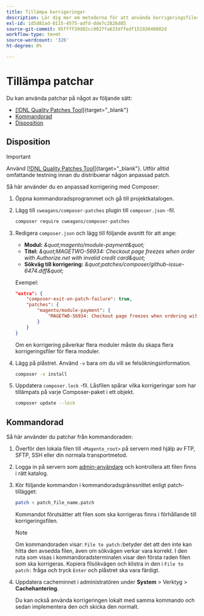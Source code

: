 ```yaml
---
title: Tillämpa korrigeringar
description: Lär dig mer om metoderna för att använda korrigeringsfiler i ett Adobe Commerce- eller Magento Open Source-projekt.
exl-id: 1d5d81ad-0115-4575-adfd-dde7c2826d85
source-git-commit: 95ffff39d82cc9027fa633dffedf15193040802d
workflow-type: tm+mt
source-wordcount: '326'
ht-degree: 0%

---
```


# Tillämpa patchar

Du kan använda patchar på något av följande sätt:

- [[!DNL Quality Patches Tool]](https://experienceleague.adobe.com/tools/commerce-quality-patches/index.html){target="_blank"}
- [Kommandorad](../patches/apply.md#command-line)
- [Disposition](../patches/apply.md#composer)

## Disposition

>[!IMPORTANT]
>
>Använd [[!DNL Quality Patches Tool]](https://experienceleague.adobe.com/tools/commerce-quality-patches/index.html){target="_blank"}. Utför alltid omfattande testning innan du distribuerar någon anpassad patch.

Så här använder du en anpassad korrigering med Composer:

1. Öppna kommandoradsprogrammet och gå till projektkatalogen.
1. Lägg till `cweagans/composer-patches` plugin till `composer.json` -fil.

   ```bash
   composer require cweagans/composer-patches
   ```

1. Redigera `composer.json` och lägg till följande avsnitt för att ange:
   - **Modul:** *\&quot;magento/module-payment\&quot;*
   - **Titel:** *\&quot;MAGETWO-56934: Checkout page freezes when order with Authorize.net with invalid credit card\&quot;*
   - **Sökväg till korrigering:** *\&quot;patches/composer/github-issue-6474.diff\&quot;*

   Exempel:

   ```json
   "extra": {
       "composer-exit-on-patch-failure": true,
       "patches": {
           "magento/module-payment": {
               "MAGETWO-56934: Checkout page freezes when ordering with Authorize.net with invalid credit card": "patches/composer/github-issue-6474.diff"
           }
       }
   }
   ```

   Om en korrigering påverkar flera moduler måste du skapa flera korrigeringsfiler för flera moduler.

1. Lägg på plåstret. Använd `-v` bara om du vill se felsökningsinformation.

   ```bash
   composer -v install
   ```

1. Uppdatera `composer.lock` -fil. Låsfilen spårar vilka korrigeringar som har tillämpats på varje Composer-paket i ett objekt.

   ```bash
   composer update --lock
   ```

## Kommandorad

Så här använder du patchar från kommandoraden:

1. Överför den lokala filen till `<Magento_root>` på servern med hjälp av FTP, SFTP, SSH eller din normala transportmetod.
1. Logga in på servern som [admin-användare](../../configuration/cli/config-cli.md#prerequisites) och kontrollera att filen finns i rätt katalog.
1. Kör följande kommandon i kommandoradsgränssnittet enligt patch-tillägget:

   ```bash
   patch < patch_file_name.patch
   ```

   Kommandot förutsätter att filen som ska korrigeras finns i förhållande till korrigeringsfilen.

   >[!NOTE]
   >
   >Om kommandoraden visar: `File to patch:`betyder det att den inte kan hitta den avsedda filen, även om sökvägen verkar vara korrekt. I den ruta som visas i kommandoradsterminalen visar den första raden filen som ska korrigeras. Kopiera filsökvägen och klistra in den i `File to patch:` fråga och tryck `Enter` och plåstret ska vara färdigt.

1. Uppdatera cacheminnet i administratören under **System** > Verktyg > **Cachehantering**.

   Du kan också använda korrigeringen lokalt med samma kommando och sedan implementera den och skicka den normalt.
